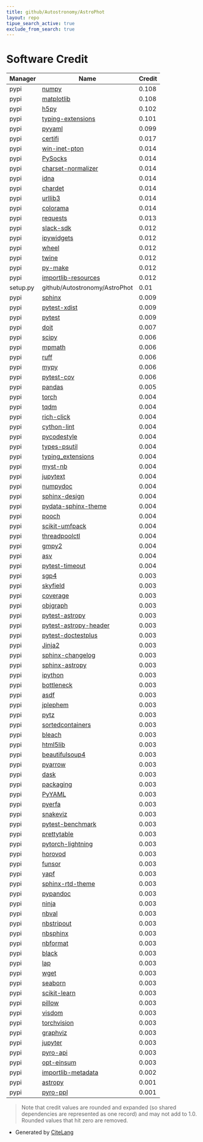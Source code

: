 ```yaml
---
title: github/Autostronomy/AstroPhot
layout: repo
tipue_search_active: true
exclude_from_search: true
---
```

# Software Credit

|Manager|Name|Credit|
|-------|----|------|
|pypi|[numpy](https://www.numpy.org)|0.108|
|pypi|[matplotlib](https://matplotlib.org)|0.108|
|pypi|[h5py](http://www.h5py.org)|0.102|
|pypi|[typing-extensions](https://pypi.org/project/typing-extensions)|0.101|
|pypi|[pyyaml](https://pyyaml.org/)|0.099|
|pypi|[certifi](https://pypi.org/project/certifi)|0.017|
|pypi|[win-inet-pton](https://pypi.org/project/win-inet-pton)|0.014|
|pypi|[PySocks](https://pypi.org/project/PySocks)|0.014|
|pypi|[charset-normalizer](https://pypi.org/project/charset-normalizer)|0.014|
|pypi|[idna](https://pypi.org/project/idna)|0.014|
|pypi|[chardet](https://pypi.org/project/chardet)|0.014|
|pypi|[urllib3](https://pypi.org/project/urllib3)|0.014|
|pypi|[colorama](https://pypi.org/project/colorama)|0.014|
|pypi|[requests](https://requests.readthedocs.io)|0.013|
|pypi|[slack-sdk](https://pypi.org/project/slack-sdk)|0.012|
|pypi|[ipywidgets](https://pypi.org/project/ipywidgets)|0.012|
|pypi|[wheel](https://pypi.org/project/wheel)|0.012|
|pypi|[twine](https://pypi.org/project/twine)|0.012|
|pypi|[py-make](https://pypi.org/project/py-make)|0.012|
|pypi|[importlib-resources](https://pypi.org/project/importlib-resources)|0.012|
|setup.py|github/Autostronomy/AstroPhot|0.01|
|pypi|[sphinx](https://pypi.org/project/sphinx)|0.009|
|pypi|[pytest-xdist](https://pypi.org/project/pytest-xdist)|0.009|
|pypi|[pytest](https://pypi.org/project/pytest)|0.009|
|pypi|[doit](http://pydoit.org)|0.007|
|pypi|[scipy](https://scipy.org/)|0.006|
|pypi|[mpmath](https://pypi.org/project/mpmath)|0.006|
|pypi|[ruff](https://pypi.org/project/ruff)|0.006|
|pypi|[mypy](https://pypi.org/project/mypy)|0.006|
|pypi|[pytest-cov](https://pypi.org/project/pytest-cov)|0.006|
|pypi|[pandas](https://pypi.org/project/pandas)|0.005|
|pypi|[torch](https://pytorch.org/)|0.004|
|pypi|[tqdm](https://tqdm.github.io)|0.004|
|pypi|[rich-click](https://github.com/ewels/rich-click)|0.004|
|pypi|[cython-lint](https://pypi.org/project/cython-lint)|0.004|
|pypi|[pycodestyle](https://pypi.org/project/pycodestyle)|0.004|
|pypi|[types-psutil](https://pypi.org/project/types-psutil)|0.004|
|pypi|[typing_extensions](https://pypi.org/project/typing_extensions)|0.004|
|pypi|[myst-nb](https://pypi.org/project/myst-nb)|0.004|
|pypi|[jupytext](https://pypi.org/project/jupytext)|0.004|
|pypi|[numpydoc](https://pypi.org/project/numpydoc)|0.004|
|pypi|[sphinx-design](https://pypi.org/project/sphinx-design)|0.004|
|pypi|[pydata-sphinx-theme](https://pypi.org/project/pydata-sphinx-theme)|0.004|
|pypi|[pooch](https://pypi.org/project/pooch)|0.004|
|pypi|[scikit-umfpack](https://pypi.org/project/scikit-umfpack)|0.004|
|pypi|[threadpoolctl](https://pypi.org/project/threadpoolctl)|0.004|
|pypi|[gmpy2](https://pypi.org/project/gmpy2)|0.004|
|pypi|[asv](https://pypi.org/project/asv)|0.004|
|pypi|[pytest-timeout](https://pypi.org/project/pytest-timeout)|0.004|
|pypi|[sgp4](https://pypi.org/project/sgp4)|0.003|
|pypi|[skyfield](https://pypi.org/project/skyfield)|0.003|
|pypi|[coverage](https://pypi.org/project/coverage)|0.003|
|pypi|[objgraph](https://pypi.org/project/objgraph)|0.003|
|pypi|[pytest-astropy](https://pypi.org/project/pytest-astropy)|0.003|
|pypi|[pytest-astropy-header](https://pypi.org/project/pytest-astropy-header)|0.003|
|pypi|[pytest-doctestplus](https://pypi.org/project/pytest-doctestplus)|0.003|
|pypi|[Jinja2](https://pypi.org/project/Jinja2)|0.003|
|pypi|[sphinx-changelog](https://pypi.org/project/sphinx-changelog)|0.003|
|pypi|[sphinx-astropy](https://pypi.org/project/sphinx-astropy)|0.003|
|pypi|[ipython](https://pypi.org/project/ipython)|0.003|
|pypi|[bottleneck](https://pypi.org/project/bottleneck)|0.003|
|pypi|[asdf](https://pypi.org/project/asdf)|0.003|
|pypi|[jplephem](https://pypi.org/project/jplephem)|0.003|
|pypi|[pytz](https://pypi.org/project/pytz)|0.003|
|pypi|[sortedcontainers](https://pypi.org/project/sortedcontainers)|0.003|
|pypi|[bleach](https://pypi.org/project/bleach)|0.003|
|pypi|[html5lib](https://pypi.org/project/html5lib)|0.003|
|pypi|[beautifulsoup4](https://pypi.org/project/beautifulsoup4)|0.003|
|pypi|[pyarrow](https://pypi.org/project/pyarrow)|0.003|
|pypi|[dask](https://pypi.org/project/dask)|0.003|
|pypi|[packaging](https://pypi.org/project/packaging)|0.003|
|pypi|[PyYAML](https://pypi.org/project/PyYAML)|0.003|
|pypi|[pyerfa](https://pypi.org/project/pyerfa)|0.003|
|pypi|[snakeviz](https://pypi.org/project/snakeviz)|0.003|
|pypi|[pytest-benchmark](https://pypi.org/project/pytest-benchmark)|0.003|
|pypi|[prettytable](https://pypi.org/project/prettytable)|0.003|
|pypi|[pytorch-lightning](https://pypi.org/project/pytorch-lightning)|0.003|
|pypi|[horovod](https://pypi.org/project/horovod)|0.003|
|pypi|[funsor](https://pypi.org/project/funsor)|0.003|
|pypi|[yapf](https://pypi.org/project/yapf)|0.003|
|pypi|[sphinx-rtd-theme](https://pypi.org/project/sphinx-rtd-theme)|0.003|
|pypi|[pypandoc](https://pypi.org/project/pypandoc)|0.003|
|pypi|[ninja](https://pypi.org/project/ninja)|0.003|
|pypi|[nbval](https://pypi.org/project/nbval)|0.003|
|pypi|[nbstripout](https://pypi.org/project/nbstripout)|0.003|
|pypi|[nbsphinx](https://pypi.org/project/nbsphinx)|0.003|
|pypi|[nbformat](https://pypi.org/project/nbformat)|0.003|
|pypi|[black](https://pypi.org/project/black)|0.003|
|pypi|[lap](https://pypi.org/project/lap)|0.003|
|pypi|[wget](https://pypi.org/project/wget)|0.003|
|pypi|[seaborn](https://pypi.org/project/seaborn)|0.003|
|pypi|[scikit-learn](https://pypi.org/project/scikit-learn)|0.003|
|pypi|[pillow](https://pypi.org/project/pillow)|0.003|
|pypi|[visdom](https://pypi.org/project/visdom)|0.003|
|pypi|[torchvision](https://pypi.org/project/torchvision)|0.003|
|pypi|[graphviz](https://pypi.org/project/graphviz)|0.003|
|pypi|[jupyter](https://pypi.org/project/jupyter)|0.003|
|pypi|[pyro-api](https://pypi.org/project/pyro-api)|0.003|
|pypi|[opt-einsum](https://pypi.org/project/opt-einsum)|0.003|
|pypi|[importlib-metadata](https://pypi.org/project/importlib-metadata)|0.002|
|pypi|[astropy](http://astropy.org)|0.001|
|pypi|[pyro-ppl](http://pyro.ai)|0.001|


> Note that credit values are rounded and expanded (so shared dependencies are represented as one record) and may not add to 1.0. Rounded values that hit zero are removed.


- Generated by [CiteLang](https://github.com/vsoch/citelang)
